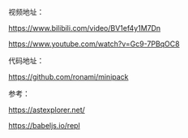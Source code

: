 视频地址：

https://www.bilibili.com/video/BV1ef4y1M7Dn

https://www.youtube.com/watch?v=Gc9-7PBqOC8

代码地址：

https://github.com/ronami/minipack

参考：

https://astexplorer.net/

https://babeljs.io/repl
